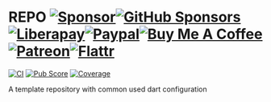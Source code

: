 # REPO [![Sponsor](https://img.shields.io/badge/-Sponsor-555555?style=flat-square)](https://github.com/llucax/llucax/blob/main/sponsoring-platforms.md)[![GitHub Sponsors](https://img.shields.io/badge/--ea4aaa?logo=github&style=flat-square)](https://github.com/sponsors/llucax)[![Liberapay](https://img.shields.io/badge/--f6c915?logo=liberapay&logoColor=black&style=flat-square)](https://liberapay.com/llucax/donate)[![Paypal](https://img.shields.io/badge/--0070ba?logo=paypal&style=flat-square)](https://www.paypal.com/donate?hosted_button_id=UZRR3REUC4SY2)[![Buy Me A Coffee](https://img.shields.io/badge/--ff813f?logo=buy-me-a-coffee&logoColor=white&style=flat-square)](https://www.buymeacoffee.com/llucax)[![Patreon](https://img.shields.io/badge/--f96854?logo=patreon&logoColor=white&style=flat-square)](https://www.patreon.com/llucax)[![Flattr](https://img.shields.io/badge/--6bc76b?logo=flattr&logoColor=white&style=flat-square)](https://flattr.com/@llucax)

[![CI](https://github.com/lunofono/REPO/workflows/CI/badge.svg)](https://github.com/lunofono/REPO/actions?query=branch%3Amain+workflow%3ACI+)
[![Pub Score](https://github.com/lunofono/REPO/workflows/Pub%20Score/badge.svg)](https://github.com/lunofono/REPO/actions?query=branch%3Amain+workflow%3A%22Pub+Score%22+)
[![Coverage](https://codecov.io/gh/lunofono/REPO/branch/main/graph/badge.svg)](https://codecov.io/gh/lunofono/REPO)

A template repository with common used dart configuration
